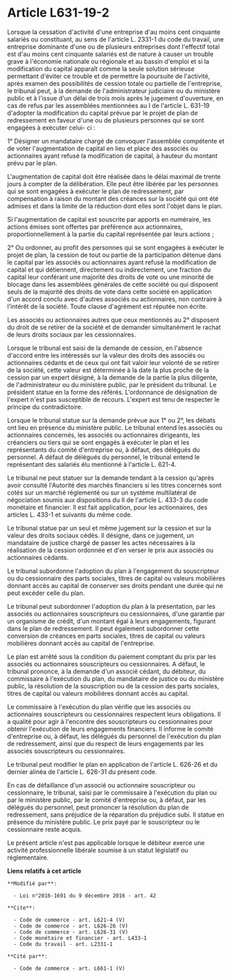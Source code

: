 # Article L631-19-2

Lorsque la cessation d'activité d'une entreprise d'au moins cent cinquante salariés ou constituant, au sens de l'article L.
2331-1 du code du travail, une entreprise dominante d'une ou de plusieurs entreprises dont l'effectif total est d'au moins
cent cinquante salariés est de nature à causer un trouble grave à l'économie nationale ou régionale et au bassin d'emploi et
si la modification du capital apparaît comme la seule solution sérieuse permettant d'éviter ce trouble et de permettre la
poursuite de l'activité, après examen des possibilités de cession totale ou partielle de l'entreprise, le tribunal peut, à la
demande de l'administrateur judiciaire ou du ministère public et à l'issue d'un délai de trois mois après le jugement
d'ouverture, en cas de refus par les assemblées mentionnées au I de l'article L. 631-19 d'adopter la modification du capital
prévue par le projet de plan de redressement en faveur d'une ou de plusieurs personnes qui se sont engagées à exécuter celui-
ci : 

1° Désigner un mandataire chargé de convoquer l'assemblée compétente et de voter l'augmentation de capital en lieu et place
des associés ou actionnaires ayant refusé la modification de capital, à hauteur du montant prévu par le plan. 

L'augmentation de capital doit être réalisée dans le délai maximal de trente jours à compter de la délibération. Elle peut
être libérée par les personnes qui se sont engagées à exécuter le plan de redressement, par compensation à raison du montant
des créances sur la société qui ont été admises et dans la limite de la réduction dont elles sont l'objet dans le plan. 

Si l'augmentation de capital est souscrite par apports en numéraire, les actions émises sont offertes par préférence aux
actionnaires, proportionnellement à la partie du capital représentée par leurs actions ; 

2° Ou ordonner, au profit des personnes qui se sont engagées à exécuter le projet de plan, la cession de tout ou partie de la
participation détenue dans le capital par les associés ou actionnaires ayant refusé la modification de capital et qui
détiennent, directement ou indirectement, une fraction du capital leur conférant une majorité des droits de vote ou une
minorité de blocage dans les assemblées générales de cette société ou qui disposent seuls de la majorité des droits de vote
dans cette société en application d'un accord conclu avec d'autres associés ou actionnaires, non contraire à l'intérêt de la
société. Toute clause d'agrément est réputée non écrite. 

Les associés ou actionnaires autres que ceux mentionnés au 2° disposent du droit de se retirer de la société et de demander
simultanément le rachat de leurs droits sociaux par les cessionnaires. 

Lorsque le tribunal est saisi de la demande de cession, en l'absence d'accord entre les intéressés sur la valeur des droits
des associés ou actionnaires cédants et de ceux qui ont fait valoir leur volonté de se retirer de la société, cette valeur
est déterminée à la date la plus proche de la cession par un expert désigné, à la demande de la partie la plus diligente, de
l'administrateur ou du ministère public, par le président du tribunal. Le président statue en la forme des référés.
L'ordonnance de désignation de l'expert n'est pas susceptible de recours. L'expert est tenu de respecter le principe du
contradictoire. 

Lorsque le tribunal statue sur la demande prévue aux 1° ou 2°, les débats ont lieu en présence du ministère public. Le
tribunal entend les associés ou actionnaires concernés, les associés ou actionnaires dirigeants, les créanciers ou tiers qui
se sont engagés à exécuter le plan et les représentants du comité d'entreprise ou, à défaut, des délégués du personnel. A
défaut de délégués du personnel, le tribunal entend le représentant des salariés élu mentionné à l'article L. 621-4. 

Le tribunal ne peut statuer sur la demande tendant à la cession qu'après avoir consulté l'Autorité des marchés financiers si
les titres concernés sont cotés sur un marché réglementé ou sur un système multilatéral de négociation soumis aux
dispositions du II de l'article L. 433-3 du code monétaire et financier. Il est fait application, pour les actionnaires, des
articles L. 433-1 et suivants du même code. 

Le tribunal statue par un seul et même jugement sur la cession et sur la valeur des droits sociaux cédés. Il désigne, dans ce
jugement, un mandataire de justice chargé de passer les actes nécessaires à la réalisation de la cession ordonnée et d'en
verser le prix aux associés ou actionnaires cédants. 

Le tribunal subordonne l'adoption du plan à l'engagement du souscripteur ou du cessionnaire des parts sociales, titres de
capital ou valeurs mobilières donnant accès au capital de conserver ses droits pendant une durée qui ne peut excéder celle du
plan. 

Le tribunal peut subordonner l'adoption du plan à la présentation, par les associés ou actionnaires souscripteurs ou
cessionnaires, d'une garantie par un organisme de crédit, d'un montant égal à leurs engagements, figurant dans le plan de
redressement. Il peut également subordonner cette conversion de créances en parts sociales, titres de capital ou valeurs
mobilières donnant accès au capital de l'entreprise. 

Le plan est arrêté sous la condition du paiement comptant du prix par les associés ou actionnaires souscripteurs ou
cessionnaires. A défaut, le tribunal prononce, à la demande d'un associé cédant, du débiteur, du commissaire à l'exécution du
plan, du mandataire de justice ou du ministère public, la résolution de la souscription ou de la cession des parts sociales,
titres de capital ou valeurs mobilières donnant accès au capital. 

Le commissaire à l'exécution du plan vérifie que les associés ou actionnaires souscripteurs ou cessionnaires respectent leurs
obligations. Il a qualité pour agir à l'encontre des souscripteurs ou cessionnaires pour obtenir l'exécution de leurs
engagements financiers. Il informe le comité d'entreprise ou, à défaut, les délégués du personnel de l'exécution du plan de
redressement, ainsi que du respect de leurs engagements par les associés souscripteurs ou cessionnaires. 

Le tribunal peut modifier le plan en application de l'article L. 626-26 et du dernier alinéa de l'article L. 626-31 du
présent code. 

En cas de défaillance d'un associé ou actionnaire souscripteur ou cessionnaire, le tribunal, saisi par le commissaire à
l'exécution du plan ou par le ministère public, par le comité d'entreprise ou, à défaut, par les délégués du personnel, peut
prononcer la résolution du plan de redressement, sans préjudice de la réparation du préjudice subi. Il statue en présence du
ministère public. Le prix payé par le souscripteur ou le cessionnaire reste acquis. 

Le présent article n'est pas applicable lorsque le débiteur exerce une activité professionnelle libérale soumise à un statut
législatif ou réglementaire.

**Liens relatifs à cet article**

	**Modifié par**:

	  - Loi n°2016-1691 du 9 décembre 2016 - art. 42

	**Cite**:

	  - Code de commerce - art. L621-4 (V)
	  - Code de commerce - art. L626-26 (V)
	  - Code de commerce - art. L626-31 (V)
	  - Code monétaire et financier - art. L433-1
	  - Code du travail - art. L2331-1

	**Cité par**:

	  - Code de commerce - art. L661-1 (V)
